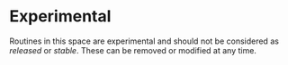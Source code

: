 Experimental
============
Routines in this space are experimental and should not be considered as 
_released_ or _stable_. These can be removed or modified at any time.


